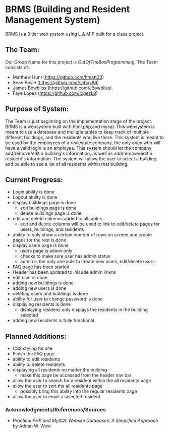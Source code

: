 # BRMS (Building and Resident Management System)
BRMS is a 3 tier web system using L.A.M.P built for a class project.

## The Team:
Our Group Name for this project is *OutOfTheBoxProgramming*. The Team consists of:

* Matthew Hunt (https://github.com/hmatt33)
* Sean Boyle (https://github.com/seboy96)
* James Bowbliss (https://github.com/JBowbliss)
* Faye Lopez (https://github.com/lopezk8)

## Purpose of System:
The Team is just beginning on the implementation stage of the project. BRMS is a websystem built with html,php,and mysql. This websystem is meant to use a database and mulitple tables to keep track of multiple different buildings, and the residents who live there. This system is meant to be used by the employees of a realestate company, the only ones who will have a valid login is an employee. This system should let the company add/remove/edit a building's information, as well as add/remove/edit a resident's information. The system will allow the user to select a building, and be able to see a list of all residents within that building.

## Current Progress:
* Login ability is done
* Logout ability is done
* display buildings page is done
    * edit buildings page is done
    * delete buildings page is done
* edit and delete columns added to all tables
    * edit and delete columns will be used to link to edit/delete pages for users, buildings, and residents
* ability to only show a certain number of rows on screen and create pages for the rest is done
* display users page is done
    * users page is admin only
    * checks to make sure user has admin status
    * admin is the only one able to create new users, edit/delete users
* FAQ page has been started
* Header has been updated to inlcude admin linkns
* edit user is done
* adding new buildings is done
* adding new users is done
* deleting users and buildings is done
* ability for user to change password is done
* displaying residents is done
	* displaying residens only displays the residents in the building selected
* adding new residents is fully functional
    
## Planned Additions:
* CSS styling for site
* Finish the FAQ page
* ability to edit residents
* ability to delete residents
* displaying all residents no matter the building
	* make this page be accessed from the header nav bar
* allow the user to search for a resident within the all residents page
* allow the user to sort the all residents page
	* possibly bring this ability into the regular residents page
* allow the user to email a selected resident

### Acknowledgments/References/Sources

* *Practical PHP and MySQL Website Databases: A Simplified Approach* by Adrian W. West
